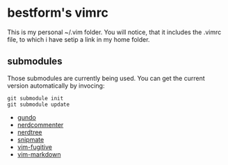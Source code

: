 bestform's vimrc
================

This is my personal ~/.vim folder.
You will notice, that it includes the .vimrc file, to which i have setip a link in my home folder.

submodules
----------

Those submodules are currently being used. You can get the current version automatically by invocing:

    git submodule init
    git submodule update


* [gundo](http://guthub.com/sjl/gundo.vim)
* [nerdcommenter](http://guthub.com/scrooloose/nerdcommenter)
* [nerdtree](http://guthub.com/scrooloose/nerdtree)
* [snipmate](http://guthub.com/msanders/snipmate.vim)
* [vim-fugitive](http://guthub.com/tpope/vim-fugitive)
* [vim-markdown](http://guthub.com/tpope/vim-markdown)
